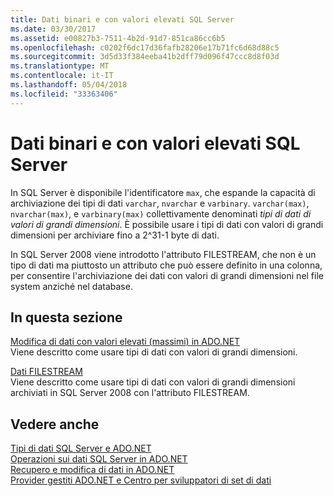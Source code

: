 ```yaml
---
title: Dati binari e con valori elevati SQL Server
ms.date: 03/30/2017
ms.assetid: e00827b3-7511-4b2d-91d7-851ca86cc6b5
ms.openlocfilehash: c0202f6dc17d36fafb28206e17b71fc6d68d88c5
ms.sourcegitcommit: 3d5d33f384eeba41b2dff79d096f47ccc8d8f03d
ms.translationtype: MT
ms.contentlocale: it-IT
ms.lasthandoff: 05/04/2018
ms.locfileid: "33363406"
---
```

# <a name="sql-server-binary-and-large-value-data"></a>Dati binari e con valori elevati SQL Server
In SQL Server è disponibile l'identificatore `max`, che espande la capacità di archiviazione dei tipi di dati `varchar`, `nvarchar` e `varbinary`. `varchar(max)`, `nvarchar(max)`, e `varbinary(max)` collettivamente denominati *tipi di dati di valori di grandi dimensioni*. È possibile usare i tipi di dati con valori di grandi dimensioni per archiviare fino a 2^31-1 byte di dati.  
  
 In SQL Server 2008 viene introdotto l'attributo FILESTREAM, che non è un tipo di dati ma piuttosto un attributo che può essere definito in una colonna, per consentire l'archiviazione dei dati con valori di grandi dimensioni nel file system anziché nel database.  
  
## <a name="in-this-section"></a>In questa sezione  
 [Modifica di dati con valori elevati (massimi) in ADO.NET](../../../../../docs/framework/data/adonet/sql/modifying-large-value-max-data.md)  
 Viene descritto come usare tipi di dati con valori di grandi dimensioni.  
  
 [Dati FILESTREAM](../../../../../docs/framework/data/adonet/sql/filestream-data.md)  
 Viene descritto come usare tipi di dati con valori di grandi dimensioni archiviati in SQL Server 2008 con l'attributo FILESTREAM.  
  
## <a name="see-also"></a>Vedere anche  
 [Tipi di dati SQL Server e ADO.NET](../../../../../docs/framework/data/adonet/sql/sql-server-data-types.md)  
 [Operazioni sui dati SQL Server in ADO.NET](../../../../../docs/framework/data/adonet/sql/sql-server-data-operations.md)  
 [Recupero e modifica di dati in ADO.NET](../../../../../docs/framework/data/adonet/retrieving-and-modifying-data.md)  
 [Provider gestiti ADO.NET e Centro per sviluppatori di set di dati](http://go.microsoft.com/fwlink/?LinkId=217917)
